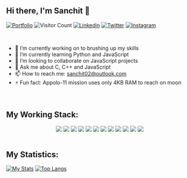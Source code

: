 ## Hi there, I'm Sanchit 👋

[![Portfolio](https://img.shields.io/website?color=blue&label=Portfolio&style=flat&up_message=Offline&url=https://www.facebook.com)]()
![Visitor Count](https://komarev.com/ghpvc/?username=sanchitbajaj02&color=blue&logo=flat)
[![Linkedin](https://img.shields.io/badge/sanchitbajaj02-black?style=flat&logo=Linkedin&logoColor=blue&link=https:https://www.linkedin.com/in/sanchit-bajaj-123826194/)](https://www.linkedin.com/in/sanchit-bajaj-123826194/)
[![Twitter](https://img.shields.io/badge/sanchitbajaj02-black?style=flat&logo=Twitter&logoColor=blue&link=https:https:https://twitter.com/sanchitbajaj02)](https://twitter.com/sanchitbajaj02)
[![Instagram](https://img.shields.io/badge/sbajaj_02-black?style=flat&logo=Instagram&logoColor=pink&link=https:https:https:/www.instagram.com/sbajaj_02/)](https://www.instagram.com/sbajaj_02/)

<br>

- 🔭 I’m currently working on to brushing up my skills
- 🌱 I’m currently learning Python and JavaScript
- 👯 I’m looking to collaborate on JavaScript projects
- 💬 Ask me about C, C++ and JavaScript
- 📫 How to reach me: <a href="mailto:sanchit02@outlook.com">sanchit02@outlook.com</a>
- ⚡ Fun fact: Appolo-11 mission uses only 4KB RAM to reach on moon

<br>

## My Working Stack:

<div align="center">
    <img src="https://img.shields.io/badge/-C++-2D0063?&style=flat&logo=c%2B%2B&logoColor=white" />
    <img src="https://img.shields.io/badge/-C-00599C?&style=flat&logo=c%2B%2B&logoColor=white" />
    <img src="https://img.shields.io/badge/-Java-007396?style=flat&logo=java" />
    <img src="https://img.shields.io/badge/-Python-1E415D?style=flat&logo=python" />
    <img src="https://img.shields.io/badge/-HTML-F1662B?&style=flat&logo=html5&logoColor=white"/>
    <img src="https://img.shields.io/badge/-CSS-146DAF?&style=flat&logo=css3&logoColor=white"/>
    <img src="https://img.shields.io/badge/-JavaScript-F7DF1E?style=flat&logo=javascript&logoColor=222222" />
    <img src="https://img.shields.io/badge/-React-000000?style=flat&logo=react&logoColor=03AABF" />
    <img src="https://img.shields.io/badge/-Node.js-339933?&style=flat&logo=node.js&logoColor=white"/>
    <img src="https://img.shields.io/badge/-MySQL-4479A1?style=flat&logo=mysql&logoColor=white" />
    <img src="https://img.shields.io/badge/-MongoDB-47A248?style=flat&logo=mongodb&logoColor=white" />
    <img src="https://img.shields.io/badge/-git-F05033?&style=flat&logo=git&logoColor=white"/>
</div>

<br>

## My Statistics:

[![My Stats](https://github-readme-stats.vercel.app/api?username=sanchitbajaj02&show_icons=true&title_color=08fdd8&icon_color=bb2acf&text_color=ffffff&bg_color=0a192f&count_private=true)](https://github.com/Sanchitbajaj02?tab=repositories)
[![Top Langs](https://github-readme-stats.vercel.app/api/top-langs/?username=sanchitbajaj02&layout=compact&show_icons=true&title_color=08fdd8&icon_color=bb2acf&text_color=ffffff&bg_color=0a192f)](https://github.com/Sanchitbajaj02?tab=repositories)
<!-- - 🤔 I’m looking for help with  -->
